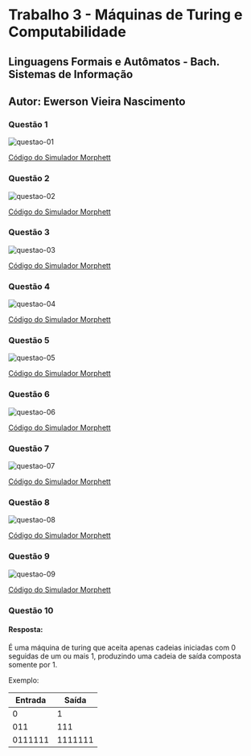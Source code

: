 # Trabalho 3 - Máquinas de Turing e Computabilidade

## Linguagens Formais e Autômatos - Bach. Sistemas de Informação
## Autor: Ewerson Vieira Nascimento

### Questão 1

![questao-01](Questao-01/diagrama-questao-01.png)

[Código do Simulador Morphett](Questao-01/morphett-questao-01.txt)

### Questão 2

![questao-02](Questao-02/diagrama-questao-02.png)

[Código do Simulador Morphett](Questao-02/morphett-questao-02.txt)

### Questão 3

![questao-03](Questao-03/diagrama-questao-03.png)

[Código do Simulador Morphett](Questao-03/morphett-questao-03.txt)

### Questão 4

![questao-04](Questao-04/diagrama-questao-04.png)

[Código do Simulador Morphett](Questao-04/morphett-questao-04.txt)

### Questão 5

![questao-05](Questao-05/diagrama-questao-05.png)

[Código do Simulador Morphett](Questao-05/morphett-questao-05.txt)

### Questão 6

![questao-06](Questao-06/diagrama-questao-06.png)

[Código do Simulador Morphett](Questao-06/morphett-questao-06.txt)

### Questão 7

![questao-07](Questao-07/diagrama-questao-07.png)

[Código do Simulador Morphett](Questao-07/morphett-questao-07.txt)

### Questão 8

![questao-08](Questao-08/diagrama-questao-08.png)

[Código do Simulador Morphett](Questao-08/morphett-questao-08.txt)

### Questão 9

![questao-09](Questao-09/diagrama-questao-09.png)

[Código do Simulador Morphett](Questao-09/morphett-questao-09.txt)

### Questão 10

#### Resposta:
É uma máquina de turing que aceita apenas cadeias iniciadas com 0 seguidas de um ou mais 1, produzindo uma cadeia de saída composta somente por 1.

Exemplo:

Entrada|Saída  |
-------|-------|
0      |1
011    |111
0111111|1111111